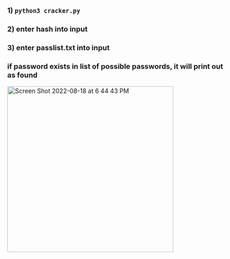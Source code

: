 ### 1) `python3 cracker.py`
### 2) enter hash into input
### 3) enter passlist.txt into input
### if password exists in list of possible passwords, it will print out as found

<img width="382" alt="Screen Shot 2022-08-18 at 6 44 43 PM" src="https://user-images.githubusercontent.com/19711817/185508066-f27f3532-1710-472b-b4a4-2077bf8063e6.png">
